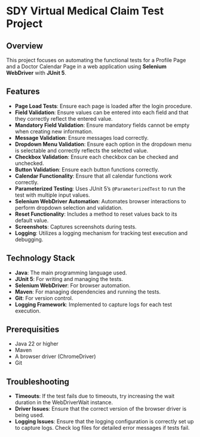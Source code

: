 # SDY Virtual Medical Claim Test Project

## Overview

This project focuses on automating the functional tests for a Profile Page and a Doctor Calendar Page in a web application using **Selenium WebDriver** with **JUnit 5**.
## Features

- **Page Load Tests**: Ensure each page is loaded after the login procedure.
- **Field Validation**: Ensure values can be entered into each field and that they correctly reflect the entered value.
- **Mandatory Field Validation**: Ensure mandatory fields cannot be empty when creating new information.
- **Message Validation**: Ensure messages load correctly.
- **Dropdown Menu Validation**: Ensure each option in the dropdown menu is selectable and correctly reflects the selected value.
- **Checkbox Validation**: Ensure each checkbox can be checked and unchecked.
- **Button Validation**: Ensure each button functions correctly.
- **Calendar Functionality**: Ensure that all calendar functions work correctly.
- **Parameterized Testing**: Uses JUnit 5’s `@ParameterizedTest` to run the test with multiple input values.
- **Selenium WebDriver Automation**: Automates browser interactions to perform dropdown selection and validation.
- **Reset Functionality**: Includes a method to reset values back to its default value.
- **Screenshots**: Captures screenshots during tests.
- **Logging**: Utilizes a logging mechanism for tracking test execution and debugging.
  
## Technology Stack

- **Java**: The main programming language used.
- **JUnit 5**: For writing and managing the tests.
- **Selenium WebDriver**: For browser automation.
- **Maven**: For managing dependencies and running the tests.
- **Git**: For version control.
- **Logging Framework**: Implemented to capture logs for each test execution.

## Prerequisities

- Java 22 or higher
- Maven
- A browser driver (ChromeDriver)
- Git

## Troubleshooting
- **Timeouts**: If the test fails due to timeouts, try increasing the wait duration in the WebDriverWait instance.
- **Driver Issues**: Ensure that the correct version of the browser driver is being used.
- **Logging Issues**: Ensure that the logging configuration is correctly set up to capture logs. Check log files for detailed error messages if tests fail.
